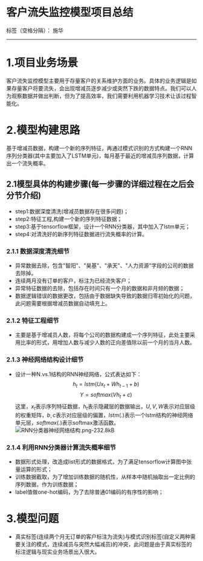 # 客户流失监控模型项目总结

标签（空格分隔）： 施华

---

# **1.项目业务场景**
客户流失监控模型主要用于存量客户的关系维护方面的业务。具体的业务逻辑是如果存量客户将要流失，会出现增减员逐步减少或突然下跌的数据特点。我们可以人为观察数据并做出判断，但为了提高效率，我们需要利用机器学习技术让该过程智能化。



# **2.模型构建思路**
基于增减员数据，构建一个新的序列特征，再通过模式识别的方式构建一个RNN序列分类器(其中主要加入了LSTM单元)，每月基于最近的增减员序列数据，计算出一个流失概率。
## **2.1模型具体的构建步骤(每一步骤的详细过程在之后会分节介绍)**
+ step1:数据深度清洗(增减员数据存在很多问题)；
+ step2:特征工程,构建一个新的序列特征数据；
+ step3:基于tensorflow框架，设计一个RNN分类器，其中加入了lstm单元；
+ step4:对清洗好的新序列特征数据进行流失概率的计算。

### **2.1.1 数据深度清洗细节**
+ 异常数据去除，包含"智阳"、"昊基"、"承天"、"人力资源"字段的公司的数据去除掉。
+ 连续两月没有订单的客户，标注为已经流失客户；
+ 异常特征数据的去除，包括存在时间只有一个月的数据和非月频的数据；
+ 数据逻辑错误的数据更改，包括由于数据缺失导致的数据归零初始化的问题，此问题需要根据增减员数据自动填充上。

### **2.1.2 特征工程细节**
+ 主要是基于增减员人数，将每个公司的数据构建成一个序列特征，此处主要采用比率的形式，用增加人数与减少人数的正向差值除以前一个月的当月人数。

### **2.1.3 神经网络结构设计细节**
+ 设计一种N.vs.1结构的RNN神经网络，公式表达如下：
  $$ h_{t} = lstm(Ux_{t} + Wh_{t-1} + b) $$
  $$ Y = softmax(Vh_{t} + c)$$
这里，$x_{t}$表示序列特征数据，$h_{t}$表示隐藏层的数据输出，$U,V,W$表示对应层级的权重矩阵，$b,c$表示对应层级的偏置，$lstm(.)$表示一个lstm结构的神经网络单元层，$softmax(.)$表示softmax激活函数。
![RNN分类器神经网络结构.png-232.8kB][1]


  [1]: http://static.zybuluo.com/tulip0216/nmew199ewvbl55kxfqfybhnl/RNN%E5%88%86%E7%B1%BB%E5%99%A8%E7%A5%9E%E7%BB%8F%E7%BD%91%E7%BB%9C%E7%BB%93%E6%9E%84.png
  
### **2.1.4 利用RNN分类器计算流失概率细节**
+ 数据形式处理，改造成list形式的数据格式，为了满足tensorflow计算图中张量运算的形式；
+ 训练数据截取，为了增加训练数据的随机性，从样本中随机抽取出一定比例的序列数据，作为训练数据；
+ label值做one-hot编码，为了去除普通01编码的有序性的影响；


# **3.模型问题**
+ 真实标签(连续两个月无订单的客户标注为流失)与模式识别标签(自定义两种需要关注的模式，连续减员与突然大幅减员)的冲突，此问题是由于真实标签的标注逻辑与现实业务场景出入很大。
